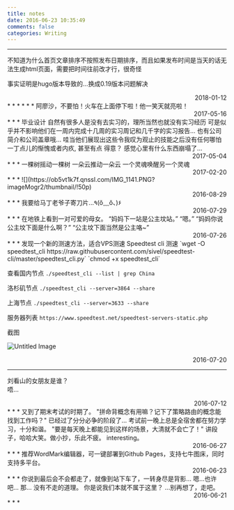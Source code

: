 ```yaml
---
title: notes
date: 2016-06-23 10:35:49
comments: false
categories: Writing
---
```

<script src="https://ob5vt1k7f.qnssl.com/pangu.js"></script>

* * *
不知道为什么首页文章排序不按照发布日期排序，而且如果发布时间是当天的话无法生成html页面，需要把时间往前改才行，很奇怪

事实证明是hugo版本导致的...换成0.19版本问题解决
<div align = right>2018-01-12</div>
* * *
* * *
阿廖沙，不要怕！火车在上面停下啦！他一笑天就亮啦！
<div align = right>2017-05-16</div>
* * *
毕业设计  
自然有很多人是没有去实习的，理所当然也就没有实习经历  
可是似乎并不影响他们在一周内完成十几周的实习周记和几千字的实习报告...  
也有公司简介和公司盖章哦...  
哇当他们展现出这些令我叹为观止的技能之后没有任何哪怕一丁点儿的惭愧或者内疚,  
甚至有点  
得意？  
感觉心里有什么东西崩塌了...  
<div align = right>2017-05-04</div>
* * *
一棵树摇动一棵树  
一朵云推动一朵云  
一个灵魂唤醒另一个灵魂  
<div align = right>2017-02-20</div>
* * *
![](https://ob5vt1k7f.qnssl.com/IMG_1141.PNG?imageMogr2/thumbnail/!50p)
<div align = right>2016-08-29</div>
* * *
我要给马丁老爷子寄刀片...٩(ŏ﹏ŏ、)۶
<div align = right>2016-07-29</div>
* * *
在地铁上看到一对可爱的母女。  
“妈妈下一站是公主坟站。”  
“嗯。”  
“妈妈你说公主坟下面是什么啊？”  
“公主坟下面当然是公主咯~”
<div align = right>2016-07-26</div>
* * *
发现一个新的测速方法，适合VPS测速  
Speedtest cli 测速  
`wget -O speedtest_cli https://raw.githubusercontent.com/sivel/speedtest-cli/master/speedtest_cli.py`
`chmod +x speedtest_cli`

查看国内节点 
`./speedtest_cli --list | grep China`

洛杉矶节点 
`./speedtest_cli --server=3864 --share`

上海节点 
`./speedtest_cli --server=3633 --share`

服务器列表
`https://www.speedtest.net/speedtest-servers-static.php`

截图

![Untitled Image](https://ob5vt1k7f.qnssl.com/5495426634.png)

<div align = right>2016-07-20</div>

* * *
刘看山的女朋友是谁？  
唔…
<div align = right>2016-07-12</div>
* * *
又到了期末考试的时期了。  
"拼命背概念有用嘛？记下了策略路由的概念能找到工作吗？"  
已经过了分分必争的阶段了...  
考试前一晚上总是全宿舍都在努力学习，十分和谐。  
"要是每天晚上都能见到这样的场景，大清就不会亡了！"  
讲段子，哈哈大笑。做小抄，乐此不疲。  
interesting。
<div align = right>2016-06-27</div>
* * *
推荐WordMark编辑器，可一键部署到Github Pages，支持七牛图床，同时支持多平台。
<div align = right>2016-06-23</div>
* * *
你说到最后会不会都走了，就像到站下车了，一转身尽是背影…  
嗯…也许吧…  
那…  
没有不走的道理。  
你是说我们本就不属于这里？  
…别再想了，走吧。  
<div align = right>2016-06-21</div>
* * *

<script>pangu.spacingPage();</script>


